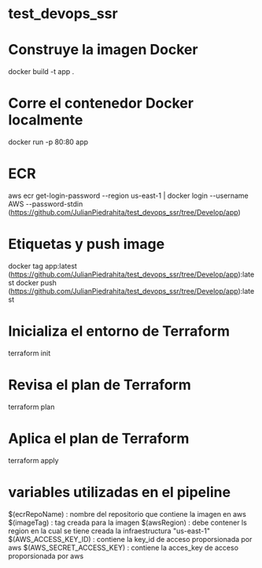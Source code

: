 # test_devops_ssr


# Construye la imagen Docker
docker build -t app .

# Corre el contenedor Docker localmente
docker run -p 80:80 app

# ECR
aws ecr get-login-password --region us-east-1 | docker login --username AWS --password-stdin (https://github.com/JulianPiedrahita/test_devops_ssr/tree/Develop/app)

# Etiquetas y push image
docker tag app:latest (https://github.com/JulianPiedrahita/test_devops_ssr/tree/Develop/app):latest
docker push (https://github.com/JulianPiedrahita/test_devops_ssr/tree/Develop/app):latest



# Inicializa el entorno de Terraform
terraform init

# Revisa el plan de Terraform
terraform plan

# Aplica el plan de Terraform
terraform apply

# variables utilizadas en el pipeline
$(ecrRepoName) : nombre del repositorio que contiene la imagen en aws
$(imageTag) : tag creada para la imagen
$(awsRegion) : debe contener ls region en la cual se tiene creada la infraestructura "us-east-1"
$(AWS_ACCESS_KEY_ID) : contiene la key_id  de acceso proporsionada por aws
$(AWS_SECRET_ACCESS_KEY) : contiene la acces_key  de acceso proporsionada por aws


